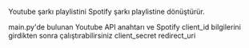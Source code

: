Youtube şarkı playlistini Spotify şarkı playlistine dönüştürür.

main.py'de bulunan Youtube API anahtarı ve Spotify client_id      bilgilerini girdikten sonra çalıştırabilirsiniz
                                                   client_secret
                                                   redirect_uri